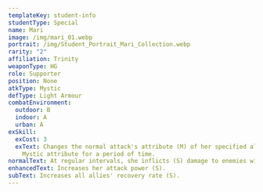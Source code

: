 ```yaml
---
templateKey: student-info
studentType: Special
name: Mari
image: /img/mari_01.webp
portrait: /img/Student_Portrait_Mari_Collection.webp
rarity: "2"
affiliation: Trinity
weaponType: HG
role: Supporter
position: None
atkType: Mystic
defType: Light Armour
combatEnvironment:
  outdoor: B
  indoor: A
  urban: A
exSkill:
  exCost: 3
  exText: Changes the normal attack's attribute (M) of her specified ally to
    Mystic attribute for a period of time.
normalText: At regular intervals, she inflicts (S) damage to enemies within a circle.
enhancedText: Increases her attack power (S).
subText: Increases all allies' recovery rate (S).
---
```

